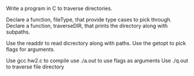Write a program in C to traverse directories.

Declare a function, fileType, that provide type cases to pick through.
Declare a function, traverseDIR, that prints the directory along with subpaths.

Use the readdir to read dicrectory along with paths.
Use the getopt to pick flags for arguments.

Use gcc hw2.c to compile
use ./a.out <filename> <flag> to use flags as arguments
Use ./q.out <filename> to traverse file directory 